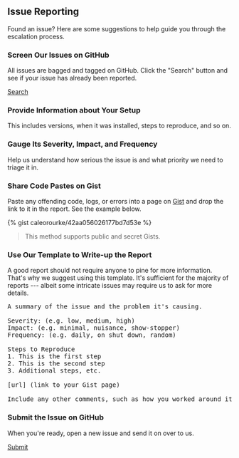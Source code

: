 ## Issue Reporting

Found an issue? Here are some suggestions to help guide you through the escalation process.

### Screen Our Issues on GitHub

All issues are bagged and tagged on GitHub. Click the "Search" button and see if your issue has already been reported.

<a type="button" class="button gray small more" href="{{site.github.issues_url}}?labels=CLI" target="_blank">Search</a>

### Provide Information about Your Setup

This includes versions, when it was installed, steps to reproduce, and so on.

### Gauge Its Severity, Impact, and Frequency

Help us understand how serious the issue is and what priority we need to triage it in.

### Share Code Pastes on Gist

Paste any offending code, logs, or errors into a page on <a href="http://gist.github.com" target="_blank">Gist</a> and drop the link to it in the report. See the example below.

{% gist caleorourke/42aa056026177bd7d53e %}

> This method supports public and secret Gists.

### Use Our Template to Write-up the Report

A good report should not require anyone to pine for more information. That's why we suggest using this template. It's sufficient for the majority of reports --- albeit some intricate issues may require us to ask for more details.

<pre>
A summary of the issue and the problem it's causing.

Severity: (e.g. low, medium, high)
Impact: (e.g. minimal, nuisance, show-stopper)
Frequency: (e.g. daily, on shut down, random)

Steps to Reproduce
1. This is the first step
2. This is the second step
3. Additional steps, etc.

[url] (link to your Gist page)

Include any other comments, such as how you worked around it, suggestions you have for fixing it, and so on.
</pre>

### Submit the Issue on GitHub

When you're ready, open a new issue and send it on over to us.

<a type="button" class="button gray small more" href="{{site.github.issues_url}}/new?labels=Bug" target="_blank">Submit</a>
